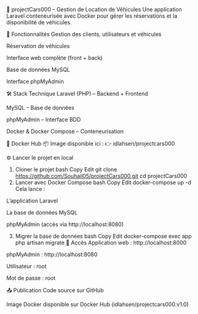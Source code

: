 🚗 projectCars000 – Gestion de Location de Véhicules
Une application Laravel conteneurisée avec Docker pour gérer les réservations et la disponibilité de véhicules.

🧩 Fonctionnalités
Gestion des clients, utilisateurs et véhicules

Réservation de véhicules

Interface web complète (front + back)

Base de données MySQL

Interface phpMyAdmin

🛠️ Stack Technique
Laravel (PHP) – Backend + Frontend

MySQL – Base de données

phpMyAdmin – Interface BDD

Docker & Docker Compose – Conteneurisation

🐳 Docker Hub
📦 Image disponible ici :
👉 idlahsen/projectcars000

⚙️ Lancer le projet en local
1. Cloner le projet
bash
Copy
Edit
git clone https://github.com/Souhail05/projectCars000.git
cd projectCars000
2. Lancer avec Docker Compose
bash
Copy
Edit
docker-compose up -d
Cela lance :

L’application Laravel

La base de données MySQL

phpMyAdmin (accès via http://localhost:8080)

3. Migrer la base de données
bash
Copy
Edit
docker-compose exec app php artisan migrate
🧪 Accès
Application web : http://localhost:8000

phpMyAdmin : http://localhost:8080

Utilisateur : root

Mot de passe : root

📤 Publication
Code source sur GitHub

Image Docker disponible sur Docker Hub (idlahsen/projectcars000:v1.0)

